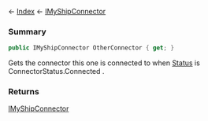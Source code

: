 ← [Index](Api-Index) ← [IMyShipConnector](Sandbox.ModAPI.Ingame.IMyShipConnector)

### Summary

```csharp
public IMyShipConnector OtherConnector { get; }
```

Gets the connector this one is connected to when [Status](Sandbox.ModAPI.Ingame.IMyShipConnector.Status) is ConnectorStatus.Connected .

### Returns

[IMyShipConnector](Sandbox.ModAPI.Ingame.IMyShipConnector)

